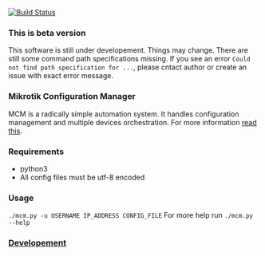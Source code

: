 [![Build Status](https://travis-ci.org/luqasz/mcm.svg)](https://travis-ci.org/luqasz/mcm)

### This is beta version

This software is still under developement. Things may change. There are still some command path specifications missing. If you see an error `Could not find path specification for ...`, please cntact author or create an issue with exact error message.

### Mikrotik Configuration Manager

MCM is a radically simple automation system. It handles configuration management and multiple devices orchestration. For more information [read this](https://github.com/luqasz/mcm/wiki).

### Requirements

* python3
* All config files must be utf-8 encoded

### Usage

`./mcm.py -u USERNAME IP_ADDRESS CONFIG_FILE`
For more help run `./mcm.py --help`

### [Developement](DEVELOP.md)
